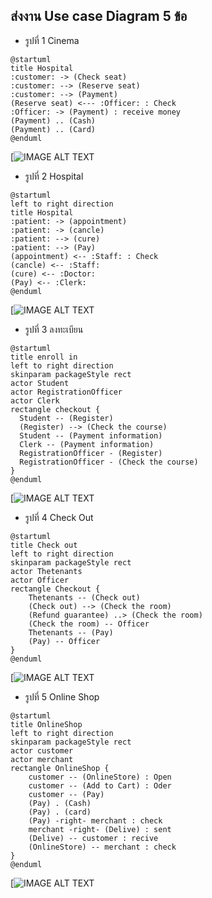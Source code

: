 ## ส่งงาน Use case Diagram 5 ข้อ
* รูปที่ 1 Cinema
```
@startuml
title Hospital 
:customer: -> (Check seat)
:customer: --> (Reserve seat)
:customer: --> (Payment)
(Reserve seat) <--- :Officer: : Check
:Officer: -> (Payment) : receive money
(Payment) .. (Cash)
(Payment) .. (Card)
@enduml
```
[![IMAGE ALT TEXT](http://www.plantuml.com/plantuml/img/TO_12eCm44Jl-nLxQpt43mYb27v0I_yWn153JOHaBVZtNNjHaLxdpUpCDaLSbZcE9456S1iIecEoVYuoHMJBvixNTe1_Su6Jwe1Mza91_k0FVReb8YcWev5lnXYsZxuFVZLR_dNGfkpJYZCyWgRZbB3GHkfQvxaoL2SjTzfAbzt5qroc1gdJzxy0)

* รูปที่ 2 Hospital
```
@startuml
left to right direction
title Hospital 
:patient: -> (appointment)
:patient: -> (cancle)
:patient: --> (cure)
:patient: --> (Pay)
(appointment) <-- :Staff: : Check
(cancle) <-- :Staff:
(cure) <-- :Doctor:
(Pay) <-- :Clerk:
@enduml

```
[![IMAGE ALT TEXT](http://www.plantuml.com/plantuml/img/PP1DRW8n34RtFeLtC8lX016gaAQBxbgr9x0oJiSYaumSKudR4neX6F3oVTRppw4OgPtc2963eMLK-PqCHr7s9Zc1YKN6ZrmMCOe8RY4JJkQmVyCjBKkMP7C5tLFaAVd8A_gFJ_eAl-ZS0QnikEzxT3z68JXqE4piZt2JFeRGb0szPszPAxiQ6neYwz51gutx344yQzknThLX3kkzB7-CSqvyXiqzskrmEr2PkbUeOxSoNfNVN5Yhfp3LFZXm6kjxBm00)

* รูปที่ 3 ลงทะเบียน
```
@startuml
title enroll in 
left to right direction
skinparam packageStyle rect
actor Student
actor RegistrationOfficer
actor Clerk
rectangle checkout {
  Student -- (Register)
  (Register) --> (Check the course)
  Student -- (Payment information)
  Clerk -- (Payment information)
  RegistrationOfficer - (Register)
  RegistrationOfficer - (Check the course)
}
@enduml
```
[![IMAGE ALT TEXT](http://www.plantuml.com/plantuml/img/VP5DZi8m38NtEOLta0KSe8iH4WS0mGcir6sjvWSvxaZLYBkJC4LeO6QoYkttFZybkwmeEWLlbDKJK9JaFN04uwbJq0J2_Q3Gif1JJj7aaUC51GDSq8tOqrddugnZWqwJm5cdbkAZEb7FMGMh-T1rx4YMoTwJZAOQCVO5uGPoOveKlWmy8B3PmFeRGM9B_rcKqGUizzK4EXHxcYIJVV4USGxrph5B4kufgkI--p_1Bx7X9SeValT4LxESLRFe6gZPbzKMclfyn9y48KMQpUevscuB4VDWtvlIsX_4YZnH9YcSJ5XqPaUnBRzx0m00)

* รูปที่ 4 Check Out
```
@startuml
title Check out
left to right direction
skinparam packageStyle rect
actor Thetenants
actor Officer
rectangle Checkout {
    Thetenants -- (Check out)
    (Check out) --> (Check the room)
    (Refund guarantee) ..> (Check the room)
    (Check the room) -- Officer
    Thetenants -- (Pay)
    (Pay) -- Officer
}
@enduml

```
[![IMAGE ALT TEXT](http://www.plantuml.com/plantuml/img/TP5DReGm38NtFeLtbCLm01QZaNg0LjDUm0g6H80pIambLFNkurJGcVvb5Viz-trAJbafwJ9Fe44dnaVFRiIuA4pSAsh450Qls8N4JaCKo6EG2oMQyK9kf85VTBN18WCvZGbVFIiBYUQjyTJtmN62uY4PzXXBmNT0ExS9F1pmuGkY_bJlQfEFUwtUKcESDzEP-qKw71PZ4sMkiMd-y_vebj2TyG-SPrgtkNAxDty0GDLkLOk5pImpYv6svKaul37EKNY5wYOrZI5GzlNlPkhgRnlBoZDdJhOdCvaFgXDBPpzs1G00)

* รูปที่ 5 Online Shop
```
@startuml
title OnlineShop
left to right direction
skinparam packageStyle rect
actor customer
actor merchant
rectangle OnlineShop {
    customer -- (OnlineStore) : Open
    customer -- (Add to Cart) : Oder
    customer -- (Pay) 
    (Pay) . (Cash)
    (Pay) . (card)
    (Pay) -right- merchant : check
    merchant -right- (Delive) : sent
    (Delive) -- customer : recive
    (OnlineStore) -- merchant : check 
}
@enduml
```
[![IMAGE ALT TEXT](http://www.plantuml.com/plantuml/img/RL91ReCm4BplA_OME3WFu52bIkzKpGiiUm4Bi97jj49L_zwr2JI8-hIUdPsTiNm9KVfu7mU89Ww4jHsCfLld9XYeYHWTUjDs4RNnfA9n5a9lx2Iz776IgfSjtUBCawaDKaNdKTr3T2FvnvKhrKaR8L6aRNThy1kGppg2Gc3nwF8ibLXXFP4zabwrJkwkR3-JDEyxaDxbN6A6b_ACnLM6hjn3Idhz38aSMMp6MLvrfFfCsS2LLRpHO3wpqq2SCkki69lO35NfZHXT6BkGuhWCuGS0JbNTD4QHhr2yP7iZxoWNBM8n79sb6Kv_hRDsNtOB-cyZnNrMJj8V5CYpNY39NBYGrVmjVW40)


